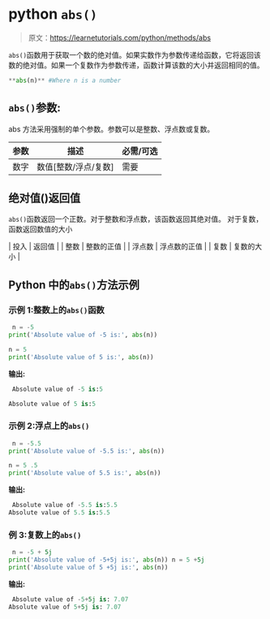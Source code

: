 # python `abs()`

> 原文：<https://learnetutorials.com/python/methods/abs>

`abs()`函数用于获取一个数的绝对值。如果实数作为参数传递给函数，它将返回该数的绝对值。如果一个复数作为参数传递，函数计算该数的大小并返回相同的值。

```py
**abs(n)** #Where n is a number 

```

## `abs()`参数:

abs 方法采用强制的单个参数。参数可以是整数、浮点数或复数。

| 参数 | 描述 | 必需/可选 |
| --- | --- | --- |
| 数字 | 数值[整数/浮点/复数] | 需要 |

## 绝对值()返回值

`abs()`函数返回一个正数。对于整数和浮点数，该函数返回其绝对值。
对于复数，函数返回数值的大小

| 投入 | 返回值 |
| 整数 | 整数的正值 |
| 浮点数 | 浮点数的正值 |
| 复数 | 复数的大小 |

## Python 中的`abs()`方法示例

### 示例 1:整数上的`abs()`函数

```py
 n = -5
print('Absolute value of -5 is:', abs(n))

n = 5
print('Absolute value of 5 is:', abs(n)) 

```

**输出:**

```py
 Absolute value of -5 is:5

Absolute value of 5 is:5 
```

### 示例 2:浮点上的`abs()`

```py
 n = -5.5
print('Absolute value of -5.5 is:', abs(n))

n = 5 .5
print('Absolute value of 5.5 is:', abs(n)) 

```

**输出:**

```py
 Absolute value of -5.5 is:5.5 
Absolute value of 5.5 is:5.5 
```

### 例 3:复数上的`abs()`

```py
 n = -5 + 5j
print('Absolute value of -5+5j is:', abs(n)) n = 5 +5j
print('Absolute value of 5 +5j is:', abs(n)) 

```

**输出:**

```py
 Absolute value of -5+5j is: 7.07 
Absolute value of 5+5j is: 7.07 
```